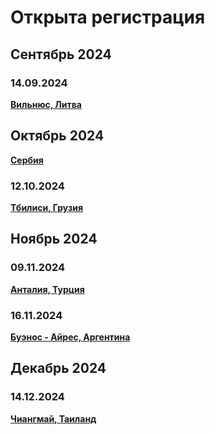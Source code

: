 # Открыта регистрация

## Сентябрь 2024

### 14.09.2024

**[Вильнюс, Литва](/./upcoming-events/vilnius.md)**

## Октябрь 2024

**[Сербия](/./upcoming-events/serbia.md)**

### 12.10.2024

**[Тбилиси, Грузия](/./upcoming-events/tbilisi.md)**

## Ноябрь 2024

### 09.11.2024

**[Анталия, Турция](/./upcoming-events/Antalya.md)**

### 16.11.2024

**[Буэнос - Айрес, Аргентина](/./upcoming-events/argentina.md)**

## Декабрь 2024

### 14.12.2024

**[Чиангмай, Таиланд](/./upcoming-events/chaingпmai.md)**
